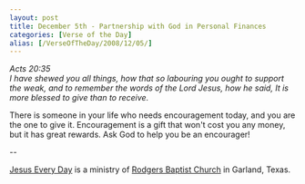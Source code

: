 ```yaml
---
layout: post
title: December 5th - Partnership with God in Personal Finances
categories: [Verse of the Day]
alias: [/VerseOfTheDay/2008/12/05/]
---
```


_Acts 20:35  
I have shewed you all things, how that so labouring you ought to
support the weak, and to remember the words of the Lord Jesus, how he
said, It is more blessed to give than to receive._

There is someone in your life who needs encouragement today, and
you are the one to give it. Encouragement is a gift that won't cost
you any money, but it has great rewards. Ask God to help you be an
encourager!

 --

<a href=http://jesuseveryday.net>Jesus Every Day</a> is a ministry of <a href=http://rodgersbaptist.net>Rodgers Baptist Church</a> in Garland, Texas.
